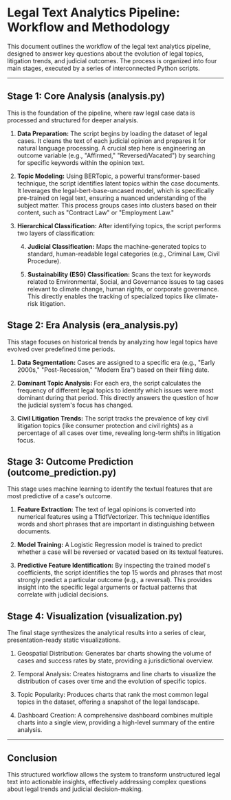 # Legal Text Analytics Pipeline: Workflow and Methodology
This document outlines the workflow of the legal text analytics pipeline, designed to answer key questions about the evolution of legal topics, litigation trends, and judicial outcomes. The process is organized into four main stages, executed by a series of interconnected Python scripts.

---

## Stage 1: Core Analysis (analysis.py)
This is the foundation of the pipeline, where raw legal case data is processed and structured for deeper analysis.

1. **Data Preparation:**
The script begins by loading the dataset of legal cases. It cleans the text of each judicial opinion and prepares it for natural language processing. A crucial step here is engineering an outcome variable (e.g., "Affirmed," "Reversed/Vacated") by searching for specific keywords within the opinion text.

2. **Topic Modeling:**
Using BERTopic, a powerful transformer-based technique, the script identifies latent topics within the case documents. It leverages the legal-bert-base-uncased model, which is specifically pre-trained on legal text, ensuring a nuanced understanding of the subject matter. This process groups cases into clusters based on their content, such as "Contract Law" or "Employment Law."

3. **Hierarchical Classification:**
After identifying topics, the script performs two layers of classification:

   4. **Judicial Classification:**
   Maps the machine-generated topics to standard, human-readable legal categories (e.g., Criminal Law, Civil Procedure).

   5. **Sustainability (ESG) Classification:** 
   Scans the text for keywords related to Environmental, Social, and Governance issues to tag cases relevant to climate change, human rights, or corporate governance. This directly enables the tracking of specialized topics like climate-risk litigation.

## Stage 2: Era Analysis (era_analysis.py)
This stage focuses on historical trends by analyzing how legal topics have evolved over predefined time periods.

1. **Data Segmentation:**
Cases are assigned to a specific era (e.g., "Early 2000s," "Post-Recession," "Modern Era") based on their filing date.

2. **Dominant Topic Analysis:**
For each era, the script calculates the frequency of different legal topics to identify which issues were most dominant during that period. This directly answers the question of how the judicial system's focus has changed.

3. **Civil Litigation Trends:** 
The script tracks the prevalence of key civil litigation topics (like consumer protection and civil rights) as a percentage of all cases over time, revealing long-term shifts in litigation focus.

## Stage 3: Outcome Prediction (outcome_prediction.py)
This stage uses machine learning to identify the textual features that are most predictive of a case's outcome.

1. **Feature Extraction:**
The text of legal opinions is converted into numerical features using a TfidfVectorizer. This technique identifies words and short phrases that are important in distinguishing between documents.

2. **Model Training:**
A Logistic Regression model is trained to predict whether a case will be reversed or vacated based on its textual features.

3. **Predictive Feature Identification:**
By inspecting the trained model's coefficients, the script identifies the top 15 words and phrases that most strongly predict a particular outcome (e.g., a reversal). This provides insight into the specific legal arguments or factual patterns that correlate with judicial decisions.

## Stage 4: Visualization (visualization.py)
The final stage synthesizes the analytical results into a series of clear, presentation-ready static visualizations.

1. Geospatial Distribution:
Generates bar charts showing the volume of cases and success rates by state, providing a jurisdictional overview.

2. Temporal Analysis:
Creates histograms and line charts to visualize the distribution of cases over time and the evolution of specific topics.

3. Topic Popularity:
Produces charts that rank the most common legal topics in the dataset, offering a snapshot of the legal landscape.

4. Dashboard Creation: 
A comprehensive dashboard combines multiple charts into a single view, providing a high-level summary of the entire analysis.

---
## Conclusion
This structured workflow allows the system to transform unstructured legal text into actionable insights, effectively addressing complex questions about legal trends and judicial decision-making.